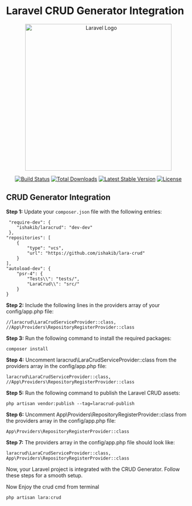# Laravel CRUD Generator Integration

<p align="center"><a href="https://laravel.com" target="_blank"><img src="https://raw.githubusercontent.com/laravel/art/master/logo-lockup/5%20SVG/2%20CMYK/1%20Full%20Color/laravel-logolockup-cmyk-red.svg" width="400" alt="Laravel Logo"></a></p>

<p align="center">
<a href="https://github.com/laravel/framework/actions"><img src="https://github.com/laravel/framework/workflows/tests/badge.svg" alt="Build Status"></a>
<a href="https://packagist.org/packages/laravel/framework"><img src="https://img.shields.io/packagist/dt/laravel/framework" alt="Total Downloads"></a>
<a href="https://packagist.org/packages/laravel/framework"><img src="https://img.shields.io/packagist/v/laravel/framework" alt="Latest Stable Version"></a>
<a href="https://packagist.org/packages/laravel/framework"><img src="https://img.shields.io/packagist/l/laravel/framework" alt="License"></a>
</p>

## CRUD Generator Integration

**Step 1:** Update your `composer.json` file with the following entries:

```
 "require-dev": {
    "ishakib/laracrud": "dev-dev"
 },
"repositories": [
    {
        "type": "vcs",
        "url": "https://github.com/ishakib/lara-crud"
    }
],
"autoload-dev": {
    "psr-4": {
        "Tests\\": "tests/",
        "LaraCrud\\": "src/"
    }
}
```

**Step 2:** Include the following lines in the providers array of your config/app.php file:
```
//laracrud\LaraCrudServiceProvider::class,
//App\Providers\RepositoryRegisterProvider::class
```

**Step 3:** Run the following command to install the required packages:
```
composer install
```


**Step 4:**  Uncomment laracrud\LaraCrudServiceProvider::class from the providers array in the config/app.php file:
```
laracrud\LaraCrudServiceProvider::class,
//App\Providers\RepositoryRegisterProvider::class
```

**Step 5:** Run the following command to publish the Laravel CRUD assets:

```
php artisan vendor:publish --tag=laracrud-publish
```

**Step 6:**  Uncomment App\Providers\RepositoryRegisterProvider::class from the providers array in the config/app.php file:
```
App\Providers\RepositoryRegisterProvider::class
```
**Step 7:** The providers array in the config/app.php file should look like:
```
laracrud\LaraCrudServiceProvider::class,
App\Providers\RepositoryRegisterProvider::class
```
Now, your Laravel project is integrated with the CRUD Generator. Follow these steps for a smooth setup.

Now Enjoy the crud cmd from terminal
```
php artisan lara:crud
```
